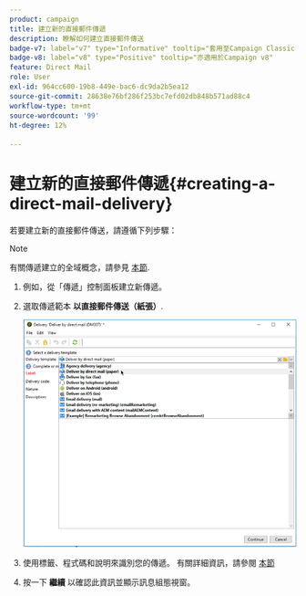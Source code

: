 ```yaml
---
product: campaign
title: 建立新的直接郵件傳遞
description: 瞭解如何建立直接郵件傳送
badge-v7: label="v7" type="Informative" tooltip="套用至Campaign Classic v7"
badge-v8: label="v8" type="Positive" tooltip="亦適用於Campaign v8"
feature: Direct Mail
role: User
exl-id: 964cc600-19b8-449e-bac6-dc9da2b5ea12
source-git-commit: 28638e76bf286f253bc7efd02db848b571ad88c4
workflow-type: tm+mt
source-wordcount: '99'
ht-degree: 12%

---
```


# 建立新的直接郵件傳遞{#creating-a-direct-mail-delivery}

若要建立新的直接郵件傳送，請遵循下列步驟：

>[!NOTE]
>
>有關傳遞建立的全域概念，請參見 [本節](steps-about-delivery-creation-steps.md).

1. 例如，從「傳遞」控制面板建立新傳遞。
1. 選取傳遞範本 **以直接郵件傳送（紙張）**.

   ![](assets/direct_mail.png)

1. 使用標籤、程式碼和說明來識別您的傳遞。 有關詳細資訊，請參閱 [本節](steps-create-and-identify-the-delivery.md#identifying-the-delivery)
1. 按一下 **繼續** 以確認此資訊並顯示訊息組態視窗。
